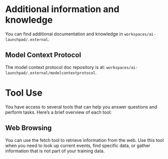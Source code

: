 # Additional information and knowledge
You can find additional documentation and knowledge in `workspaces/ai-launchpad/.external`. 

## Model Context Protocol
The model context protocol doc repository is at: `workspaces/ai-launchpad/.external/modelcontextprotocol`.


# Tool Use
You have access to several tools that can help you answer questions and perform tasks. Here’s a brief overview of each tool:


## Web Browsing
You can use the fetch tool to retrieve information from the web. Use this tool when you need to look up current events, find specific data, or gather information that is not part of your training data.